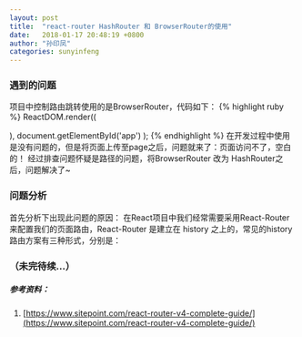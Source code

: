 ```yaml
---
layout: post
title:  "react-router HashRouter 和 BrowserRouter的使用"
date:   2018-01-17 20:48:19 +0800
author: "孙印凤"
categories: sunyinfeng
---
```

### 遇到的问题
项目中控制路由跳转使用的是BrowserRouter，代码如下：
{% highlight ruby %}
ReactDOM.render((
    <BrowserRouter>
        <div className="container">
            <Route path={routePaths.INDEX} exact component={Index} />
            <Route path={routePaths.CARD} component={Card} />
            <Route path={routePaths.BASEINFO} component={BaseInfo} />
            <Route path={routePaths.EDUINFO} component={EduInfo} />
            <Route path={routePaths.FAMILYINFO} component={FamilyInfo} />
            <Route path={routePaths.OTHERINFO} component={OtherInfo} />
            <Route path={routePaths.DETAIL} component={Detail}/>
        </div>
    </BrowserRouter>
    ),
    document.getElementById('app')
);
{% endhighlight %}
在开发过程中使用是没有问题的，但是将页面上传至page之后，问题就来了：页面访问不了，空白的！
经过排查问题怀疑是路径的问题，将BrowserRouter 改为 HashRouter之后，问题解决了~

### 问题分析
首先分析下出现此问题的原因：
在React项目中我们经常需要采用React-Router来配置我们的页面路由，React-Router 是建立在 history 之上的，常见的history路由方案有三种形式，分别是：

### （未完待续...）

##### 参考资料：
1. [https://www.sitepoint.com/react-router-v4-complete-guide/](https://www.sitepoint.com/react-router-v4-complete-guide/)
